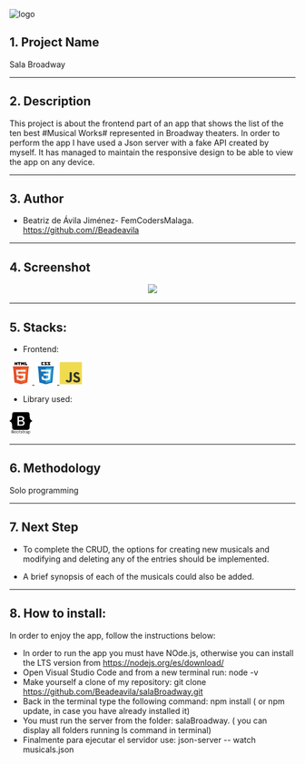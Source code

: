 ![logo](https://user-images.githubusercontent.com/116547684/208877775-71269e48-f699-4bc8-8dd1-bc6b17b2d4f2.png)

## 1. Project Name
Sala Broadway
***
## 2. Description
This project is about the frontend part of an app that shows the list of the ten best #Musical Works# represented in Broadway theaters.
In order to perform the app I have used a Json server with a fake API created by myself.
It has managed to maintain the responsive design to be able to view the app on any device.
***
## 3. Author
  * Beatriz de Ávila Jiménez- FemCodersMalaga. https://github.com//Beadeavila
***
## 4. Screenshot
<div align ="center">
<img src="https://user-images.githubusercontent.com/116547684/208888084-a6772a89-7234-4a28-b839-65ef4437a3c0.png" width= "300px">
</div>

***
## 5. Stacks:

  * Frontend: 
  <p align="left"><a href="https://www.w3.org/html/" target="_blank" rel="noreferrer"> <img src="https://raw.githubusercontent.com/devicons/devicon/master/icons/html5/html5-original-wordmark.svg" alt="html5" width="40" height="40"/> </a>
   <a href="https://www.w3schools.com/css/" target="_blank" rel="noreferrer"> <img src="https://raw.githubusercontent.com/devicons/devicon/master/icons/css3/css3-original-wordmark.svg" alt="css3" width="40" height="40"/> </a>
   <a href="https://developer.mozilla.org/en-US/docs/Web/JavaScript" target="_blank" rel="noreferrer"> <img src="https://raw.githubusercontent.com/devicons/devicon/master/icons/javascript/javascript-original.svg" alt="javascript" width="40" height="40"/> </a></p>
   
   * Library used:
   <p align="left"><a href="https://getbootstrap.com" target="_blank" rel="noreferrer"> <img src="https://raw.githubusercontent.com/devicons/devicon/master/icons/bootstrap/bootstrap-plain-wordmark.svg" alt="bootstrap" width="40" height="40"/> </a>
   
***
## 6. Methodology
Solo programming

***
## 7. Next Step

 * To complete the CRUD, the options for creating new musicals and modifying and deleting any of the entries should be implemented.

 * A brief synopsis of each of the musicals could also be added.

***
## 8. How to install:
In order to enjoy the app, follow the instructions below:

* In order to run the app you must have NOde.js, otherwise you can install the LTS version from https://nodejs.org/es/download/
* Open Visual Studio Code and from a new terminal run: node -v
* Make yourself a clone of my repository: git clone https://github.com/Beadeavila/salaBroadway.git
* Back in the terminal type the following command: npm install ( or npm update, in case you have already installed it)
* You must run the server from the folder: salaBroadway. ( you can display all folders running ls command in terminal)
* Finalmente para ejecutar el servidor use:  json-server -- watch musicals.json
